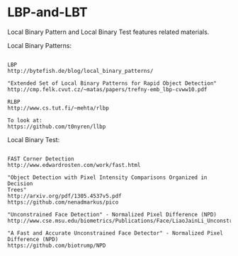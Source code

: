 # LBP-and-LBT
Local Binary Pattern and Local Binary Test features related materials.

Local Binary Patterns:
~~~

LBP
http://bytefish.de/blog/local_binary_patterns/

"Extended Set of Local Binary Patterns for Rapid Object Detection"
http://cmp.felk.cvut.cz/~matas/papers/trefny-emb_lbp-cvww10.pdf

RLBP
http://www.cs.tut.fi/~mehta/rlbp

To look at:
https://github.com/t0nyren/llbp

~~~

Local Binary Test:
~~~

FAST Corner Detection
http://www.edwardrosten.com/work/fast.html

"Object Detection with Pixel Intensity Comparisons Organized in Decision
Trees"
http://arxiv.org/pdf/1305.4537v5.pdf
https://github.com/nenadmarkus/pico

"Unconstrained Face Detection" - Normalized Pixel Difference (NPD) 
http://www.cse.msu.edu/biometrics/Publications/Face/LiaoJainLi_UnconstrainedFaceDetection_TechReport.pdf

"A Fast and Accurate Unconstrained Face Detector" - Normalized Pixel Difference (NPD) 
https://github.com/biotrump/NPD

~~~


